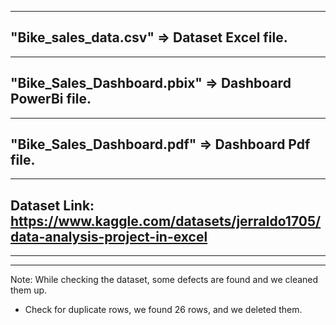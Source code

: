 ------------------------------------------------------------------------------------------
"Bike_sales_data.csv" => Dataset Excel file.
------------------------------------------------------------------------------------------

------------------------------------------------------------------------------------------
"Bike_Sales_Dashboard.pbix" => Dashboard PowerBi file.
------------------------------------------------------------------------------------------

------------------------------------------------------------------------------------------
"Bike_Sales_Dashboard.pdf" => Dashboard Pdf file.
------------------------------------------------------------------------------------------

------------------------------------------------------------------------------------------
Dataset Link: https://www.kaggle.com/datasets/jerraldo1705/data-analysis-project-in-excel
------------------------------------------------------------------------------------------

------------------------------------------------------------------------------------------
------------------------------------------------------------------------------------------
Note: While checking the dataset, some defects are found and we cleaned them up.
* Check for duplicate rows, we found 26 rows, and we deleted them.


